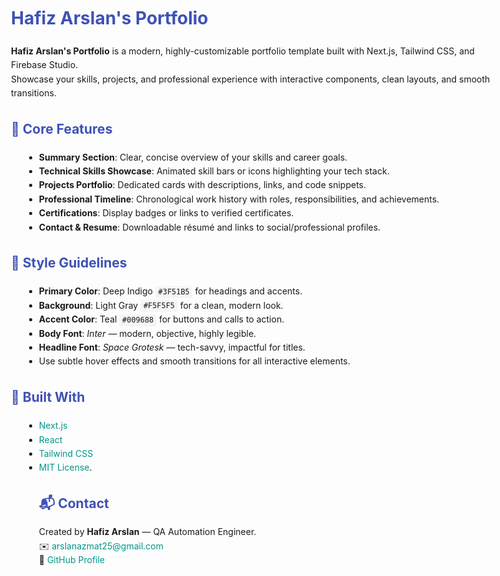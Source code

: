 <!DOCTYPE html>
<html lang="en">
<head>
  <meta charset="UTF-8" />
  <meta name="viewport" content="width=device-width, initial-scale=1.0"/>
  <title>Hafiz Arslan's Portfolio</title>
  <style>
    body {
      font-family: -apple-system, BlinkMacSystemFont, "Segoe UI", Roboto, Helvetica, Arial, sans-serif;
      line-height: 1.6;
      padding: 2rem;
      max-width: 800px;
      margin: auto;
    }
    h1, h2 {
      color: #3F51B5;
    }
    a {
      color: #009688;
      text-decoration: none;
    }
    code {
      background-color: #f5f5f5;
      padding: 0.2em 0.4em;
      border-radius: 4px;
    }
    ul, ol {
      margin-left: 1.5em;
    }
    pre {
      background: #f5f5f5;
      padding: 1em;
      border-radius: 4px;
      overflow-x: auto;
    }
  </style>
</head>
<body>

  <h1>Hafiz Arslan's Portfolio</h1>
  <p>
    <strong>Hafiz Arslan's Portfolio</strong> is a modern, highly-customizable portfolio template built with Next.js, Tailwind CSS, and Firebase Studio.<br>
    Showcase your skills, projects, and professional experience with interactive components, clean layouts, and smooth transitions.
  </p>

  <h2>🔧 Core Features</h2>
  <ul>
    <li><strong>Summary Section</strong>: Clear, concise overview of your skills and career goals.</li>
    <li><strong>Technical Skills Showcase</strong>: Animated skill bars or icons highlighting your tech stack.</li>
    <li><strong>Projects Portfolio</strong>: Dedicated cards with descriptions, links, and code snippets.</li>
    <li><strong>Professional Timeline</strong>: Chronological work history with roles, responsibilities, and achievements.</li>
    <li><strong>Certifications</strong>: Display badges or links to verified certificates.</li>
    <li><strong>Contact & Resume</strong>: Downloadable résumé and links to social/professional profiles.</li>
  </ul>

  <h2>🎨 Style Guidelines</h2>
  <ul>
    <li><strong>Primary Color</strong>: Deep Indigo <code>#3F51B5</code> for headings and accents.</li>
    <li><strong>Background</strong>: Light Gray <code>#F5F5F5</code> for a clean, modern look.</li>
    <li><strong>Accent Color</strong>: Teal <code>#009688</code> for buttons and calls to action.</li>
    <li><strong>Body Font</strong>: <em>Inter</em> — modern, objective, highly legible.</li>
    <li><strong>Headline Font</strong>: <em>Space Grotesk</em> — tech-savvy, impactful for titles.</li>
    <li>Use subtle hover effects and smooth transitions for all interactive elements.</li>
  </ul>

  <h2>🚀 Built With</h2>
  <ul>
    <li><a href="https://nextjs.org/" target="_blank" rel="noopener">Next.js</a></li>
    <li><a href="https://reactjs.org/" target="_blank" rel="noopener">React</a></li>
    <li><a href="https://tailwindcss.com/" target="_blank" rel="noopener">Tailwind CSS</a></li>
    <li><a href="https://firebase.google.com/" target="_bl_

  <h2>⚙️ Getting Started</h2>
  <ol>
    <li>
      <strong>Clone the repo:</strong>
      <pre><code>git clone https://github.com/arslanazmat23/hafizPortfolio
cd hafizPortfolio
</code></pre>
    </li>
    <li>
      <strong>Install dependencies:</strong>
      <pre><code>npm install</code></pre>
    </li>
    <li>
      <strong>Run in development:</strong>
      <pre><code>npm run dev</code></pre>
    </li>
    <li>
      <strong>Build for production:</strong>
      <pre><code>npm run build
npm start</code></pre>
    </li>
    <li><strong>Deploy:</strong> Use Vercel, Firebase Hosting, or your preferred platform.</li>
  </ol>

  <h2>🤝 Contributing</h2>
  <p>
    Contributions are welcome! Fork the repo, create a feature branch, and submit a pull request.<br>
    For major changes, open an issue first to discuss.
  </p>

  <h2>📝 License</h2>
  <p>
    Licensed under the <a href="https://opensource.org/licenses/MIT" target="_blank" rel="noopener">MIT License</a>.
  </p>

  <h2>📬 Contact</h2>
  <p>
    Created by <strong>Hafiz Arslan</strong> — QA Automation Engineer.<br>
    ✉️ <a href="mailto:your.email@example.com">arslanazmat25@gmail.com</a><br>
    🔗 <a href="https://github.com/arslanazmat23" target="_blank" rel="noopener">GitHub Profile</a>
  </p>

</body>
</html>